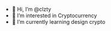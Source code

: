 - 👋 Hi, I’m @clzty
- 👀 I’m interested in Сryptocurrency 
- 🌱 I’m currently learning design crypto

<!---
clzty/clzty is a ✨ special ✨ repository because its `README.md` (this file) appears on your GitHub profile.
You can click the Preview link to take a look at your changes.
--->

